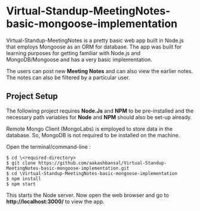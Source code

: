 # Virtual-Standup-MeetingNotes-basic-mongoose-implementation

Virtual-Standup-MeetingNotes is a pretty basic web app built in Node.js that employs Mongoose as an ORM for database. The app was built for learning purposes for getting familiar with Node.js and MongoDB/Mongoose and has a very basic implementation.

The users can post new **Meeting Notes** and can also view the earlier notes. The notes can also be filtered by a particular user.

## Project Setup

The following project requires **Node.Js** and **NPM** to be pre-installed and the necessary path variables for **Node** and **NPM** should also be set-up already.

Remote Mongo Client (MongoLabs) is employed to store data in the database. So, MongoDB is not required to be installed on the machine.

Open the terminal/command-line :

```
$ cd \<required-directory>
$ git clone https://github.com/aakashbansal/Virtual-Standup-MeetingNotes-basic-mongoose-implementation.git
$ cd \Virtual-Standup-MeetingNotes-basic-mongoose-implementation
$ npm install
$ npm start
```

This starts the Node server. Now open the web browser and go to **http://localhost:3000/** to view the app.


